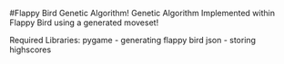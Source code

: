 #Flappy Bird Genetic Algorithm!
Genetic Algorithm Implemented within Flappy Bird using a generated moveset!

Required Libraries:
pygame - generating flappy bird
json - storing highscores
